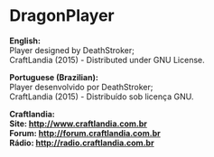 # DragonPlayer
<strong>English:</strong><br>
Player designed by DeathStroker;<br>
CraftLandia (2015) - Distributed under GNU License.

<strong>Portuguese (Brazilian):</strong><br>
Player desenvolvido por DeathStroker;<br>
CraftLandia (2015) - Distribuído sob licença GNU.<br>

<strong>Craftlandia:<strong><br>
Site: http://www.craftlandia.com.br<br>
Forum: http://forum.craftlandia.com.br<br>
Rádio: http://radio.craftlandia.com.br<br>

